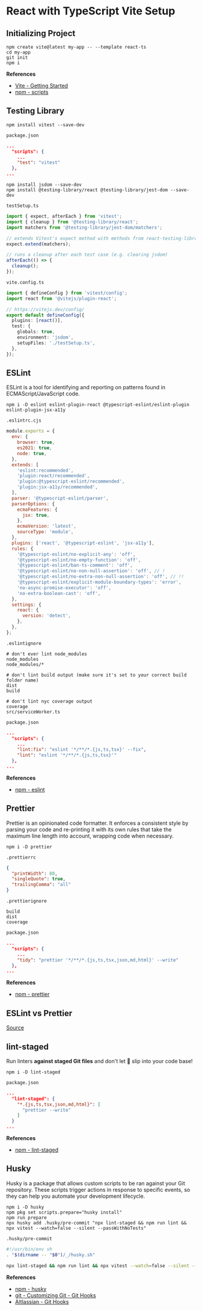# React with TypeScript Vite Setup

## Initializing Project

```
npm create vite@latest my-app -- --template react-ts
cd my-app
git init
npm i
```

**References**

- [Vite - Getting Started](https://vitejs.dev/guide/)
- [npm - scripts](https://docs.npmjs.com/cli/v9/using-npm/scripts)

## Testing Library

```
npm install vitest --save-dev
```

`package.json`

```json
...
  "scripts": {
    ...
    "test": "vitest"
  },
...
```

```
npm install jsdom --save-dev
npm install @testing-library/react @testing-library/jest-dom --save-dev
```

`testSetup.ts`

```ts
import { expect, afterEach } from 'vitest';
import { cleanup } from '@testing-library/react';
import matchers from '@testing-library/jest-dom/matchers';

// extends Vitest's expect method with methods from react-testing-library
expect.extend(matchers);

// runs a cleanup after each test case (e.g. clearing jsdom)
afterEach(() => {
  cleanup();
});
```

`vite.config.ts`

```ts
import { defineConfig } from 'vitest/config';
import react from '@vitejs/plugin-react';

// https://vitejs.dev/config/
export default defineConfig({
  plugins: [react()],
  test: {
    globals: true,
    environment: 'jsdom',
    setupFiles: './testSetup.ts',
  },
});
```

## ESLint

ESLint is a tool for identifying and reporting on patterns found in ECMAScript/JavaScript code.

```
npm i -D eslint eslint-plugin-react @typescript-eslint/eslint-plugin eslint-plugin-jsx-a11y
```

`.eslintrc.cjs`

```cjs
module.exports = {
  env: {
    browser: true,
    es2021: true,
    node: true,
  },
  extends: [
    'eslint:recommended',
    'plugin:react/recommended',
    'plugin:@typescript-eslint/recommended',
    'plugin:jsx-a11y/recommended',
  ],
  parser: '@typescript-eslint/parser',
  parserOptions: {
    ecmaFeatures: {
      jsx: true,
    },
    ecmaVersion: 'latest',
    sourceType: 'module',
  },
  plugins: ['react', '@typescript-eslint', 'jsx-a11y'],
  rules: {
    '@typescript-eslint/no-explicit-any': 'off',
    '@typescript-eslint/no-empty-function': 'off',
    '@typescript-eslint/ban-ts-comment': 'off',
    '@typescript-eslint/no-non-null-assertion': 'off', // !
    '@typescript-eslint/no-extra-non-null-assertion': 'off', // !!
    '@typescript-eslint/explicit-module-boundary-types': 'error',
    'no-async-promise-executor': 'off',
    'no-extra-boolean-cast': 'off',
  },
  settings: {
    react: {
      version: 'detect',
    },
  },
};
```

`.eslintignore`

```
# don't ever lint node_modules
node_modules
node_modules/*

# don't lint build output (make sure it's set to your correct build folder name)
dist
build

# don't lint nyc coverage output
coverage
src/serviceWorker.ts
```

`package.json`

```json
...
  "scripts": {
    ...
    "lint:fix": "eslint '*/**/*.{js,ts,tsx}' --fix",
    "lint": "eslint '*/**/*.{js,ts,tsx}'"
  },
...
```

**References**

- [npm - eslint](https://www.npmjs.com/package/eslint)

## Prettier

Prettier is an opinionated code formatter. It enforces a consistent style by parsing your code and re-printing it with its own rules that take the maximum line length into account, wrapping code when necessary.

```
npm i -D prettier
```

`.prettierrc`

```json
{
  "printWidth": 80,
  "singleQuote": true,
  "trailingComma": "all"
}
```

`.prettierignore`

```
build
dist
coverage
```

`package.json`

```json
...
  "scripts": {
    ...
    "tidy": "prettier '*/**/*.{js,ts,tsx,json,md,html}' --write"
  },
...
```

**References**

- [npm - prettier](https://www.npmjs.com/package/prettier)

## ESLint vs Prettier

[Source](https://blog.logrocket.com/using-prettier-eslint-automate-formatting-fixing-javascript/#managing-eslint-rules-avoid-conflict-prettier)

## lint-staged

Run linters **against staged Git files** and don't let 💩 slip into your code base!

```
npm i -D lint-staged
```

`package.json`

```json
...
  "lint-staged": {
    "*.{js,ts,tsx,json,md,html}": [
      "prettier --write"
    ]
  }
...
```

**References**

- [npm - lint-staged](https://www.npmjs.com/package/lint-staged)

## Husky

Husky is a package that allows custom scripts to be ran against your Git repository. These scripts trigger actions in response to specific events, so they can help you automate your development lifecycle.

```
npm i -D husky
npm pkg set scripts.prepare="husky install"
npm run prepare
npx husky add .husky/pre-commit "npx lint-staged && npm run lint && npx vitest --watch=false --silent --passWithNoTests"
```

`.husky/pre-commit`

```sh
#!/usr/bin/env sh
. "$(dirname -- "$0")/_/husky.sh"

npx lint-staged && npm run lint && npx vitest --watch=false --silent --passWithNoTests
```

**References**

- [npm - husky](https://www.npmjs.com/package/husky)
- [git - Customizing Git - Git Hooks](https://git-scm.com/book/en/v2/Customizing-Git-Git-Hooks)
- [Altlassian - Git Hooks](https://www.atlassian.com/git/tutorials/git-hooks)

